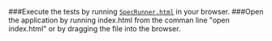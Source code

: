 ###Execute the tests by running [`SpecRunner.html`](./testing/SpecRunner.html) in your browser.
###Open the application by running index.html from the comman line "open index.html" or by dragging the file into the browser.
